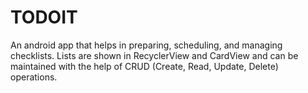 # TODOIT
 An android app that helps in preparing, scheduling, and managing checklists. Lists are shown in RecyclerView and CardView and can be maintained with the help of CRUD (Create, Read, Update, Delete) operations.
